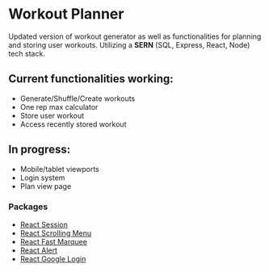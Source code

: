 # Workout Planner

Updated version of workout generator as well as functionalities for planning and storing user workouts. Utilizing a **SERN** (SQL, Express, React, Node) tech stack.

## Current functionalities working:

-   Generate/Shuffle/Create workouts
-   One rep max calculator
-   Store user workout
-   Access recently stored workout

## In progress:

-   Mobile/tablet viewports
-   Login system
-   Plan view page

### Packages

-   [React Session](https://github.com/grizzthedj/react-session)
-   [React Scrolling Menu](https://www.npmjs.com/package/react-horizontal-scrolling-menu)
-   [React Fast Marquee](https://www.npmjs.com/package/react-fast-marquee)
-   [React Alert](https://www.npmjs.com/package/react-alert)
-   [React Google Login](https://www.npmjs.com/package/react-google-login)
